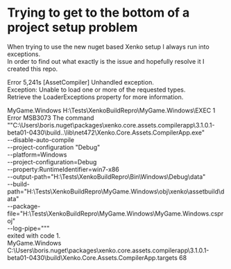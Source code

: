 # Trying to get to the bottom of a project setup problem

When trying to use the new nuget based Xenko setup I always run into exceptions.  
In order to find out what exactly is the issue and hopefully resolve it I created this repo.  

Error	5,241s	[AssetCompiler] Unhandled exception.  
  Exception: Unable to load one or more of the requested types.  
  Retrieve the LoaderExceptions property for more information.  

MyGame.Windows	H:\Tests\XenkoBuildRepro\MyGame.Windows\EXEC	1	 
Error	MSB3073	The command  
  ""C:\Users\boris\.nuget\packages\xenko.core.assets.compilerapp\3.1.0.1-beta01-0430\build\..\lib\net472\Xenko.Core.Assets.CompilerApp.exe"  
  --disable-auto-compile  
  --project-configuration "Debug"  
  --platform=Windows  
  --project-configuration=Debug  
  --property:RuntimeIdentifier=win7-x86  
  --output-path="H:\Tests\XenkoBuildRepro\Bin\Windows\Debug\data"  
  --build-path="H:\Tests\XenkoBuildRepro\MyGame.Windows\obj\xenko\assetbuild\data"  
  --package-file="H:\Tests\XenkoBuildRepro\MyGame.Windows\MyGame.Windows.csproj"  
  --log-pipe="""  
  exited with code 1.  
MyGame.Windows	C:\Users\boris\.nuget\packages\xenko.core.assets.compilerapp\3.1.0.1-beta01-0430\build\Xenko.Core.Assets.CompilerApp.targets	68	
